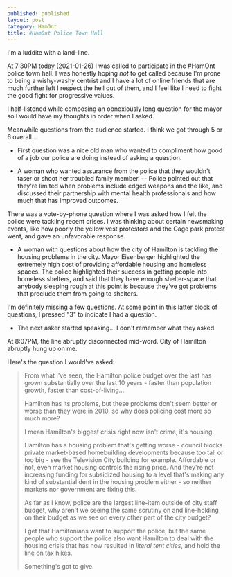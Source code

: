 ```yaml
---
published: published 
layout: post 
category: HamOnt
title: #HamOnt Police Town Hall
---
```


I'm a luddite with a land-line.

At 7:30PM today (2021-01-26) I was called to participate in the #HamOnt police
town hall.  I was honestly hoping *not* to get called because I'm prone to being
a wishy-washy centrist and I have a lot of online friends that are much further
left I respect the hell out of them, and I feel like I need to fight the good
fight for progressive values.

<!--excerpt-->

I half-listened while composing an obnoxiously long question for the mayor so I
would have my thoughts in order when I asked.

Meanwhile questions from the audience started.  I think we got through 5 or 6
overall...

- First question was a nice old man who wanted to compliment how good of a job
  our police are doing instead of asking a question.

- A woman who wanted assurance from the police that they wouldn't taser or shoot
  her troubled family member. -- Police pointed out that they're limited when
  problems include edged weapons and the like, and discussed their partnership
  with mental health professionals and how much that has improved outcomes.

There was a vote-by-phone question where I was asked how I felt the police were
tackling recent crises.  I was thinking about certain newsmaking events, like
how poorly the yellow vest protestors and the Gage park protest went, and gave
an unfavorable response.

- A woman with questions about how the city of Hamilton is tackling the housing
  problems in the city.  Mayor Eisenberger highlighted the extremely high cost
  of providing affordable housing and homeless spaces.   The police highlighted
  their success in getting people into homeless shelters, and said that they
  have enough shelter-space that anybody sleeping rough at this point is because
  they've got problems that preclude them from going to shelters.

I'm definitely missing a few questions.   At some point in this latter block of
questions, I pressed "3" to indicate I had a question.

- The next asker started speaking... I don't remember what they asked.

At 8:07PM, the line abruptly disconnected mid-word.  City of Hamilton abruptly
hung up on me.

Here's the question I would've asked:

> From what I've seen, the Hamilton police budget over the last has grown
substantially over the last 10 years - faster than population growth, faster
than cost-of-living... 
> 
> Hamilton has its problems, but these problems don't seem better or worse than
they were in 2010, so why does policing cost more so much more?  
> 
> I mean Hamilton's biggest crisis right now isn't crime, it's housing.
> 
> Hamilton has a housing problem that's getting worse - council blocks private
market-based homebuilding developments because too tall or too big - see the
Television City building for example.  Affordable or not, even market housing
controls the rising price.  And they're not increasing funding for subsidized
housing to a level that's making any kind of substantial dent in the housing
problem either - so neither markets nor government are fixing this.
> 
> As far as I know, police are the largest line-item outside of city staff budget,
why aren't we seeing the same scrutiny on and line-holding on their budget as we
see on every other part of the city budget?
> 
> I get that Hamiltonians want to support the police, but the same people who
support the police also want Hamilton to deal with the housing crisis that has
now resulted in *literal tent cities*, and hold the line on tax hikes.
> 
> Something's got to give.